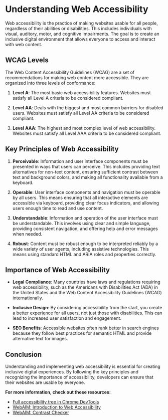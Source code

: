 # Understanding Web Accessibility

Web accessibility is the practice of making websites usable for all people, regardless of their abilities or disabilities. This includes individuals with visual, auditory, motor, and cognitive impairments. The goal is to create an inclusive digital environment that allows everyone to access and interact with web content.

## WCAG Levels

The Web Content Accessibility Guidelines (WCAG) are a set of recommendations for making web content more accessible. They are organized into three levels of conformance:

1. **Level A**: The most basic web accessibility features. Websites must satisfy all Level A criteria to be considered compliant.

2. **Level AA**: Deals with the biggest and most common barriers for disabled users. Websites must satisfy all Level AA criteria to be considered compliant.

3. **Level AAA**: The highest and most complex level of web accessibility. Websites must satisfy all Level AAA criteria to be considered compliant.

## Key Principles of Web Accessibility

1. **Perceivable**: Information and user interface components must be presented in ways that users can perceive. This includes providing text alternatives for non-text content, ensuring sufficient contrast between text and background colors, and making all functionality available from a keyboard.

2. **Operable**: User interface components and navigation must be operable by all users. This means ensuring that all interactive elements are accessible via keyboard, providing clear focus indicators, and allowing users enough time to read and use content.

3. **Understandable**: Information and operation of the user interface must be understandable. This involves using clear and simple language, providing consistent navigation, and offering help and error messages when needed.

4. **Robust**: Content must be robust enough to be interpreted reliably by a wide variety of user agents, including assistive technologies. This means using standard HTML and ARIA roles and properties correctly.

## Importance of Web Accessibility

- **Legal Compliance**: Many countries have laws and regulations requiring web accessibility, such as the Americans with Disabilities Act (ADA) in the United States and the Web Content Accessibility Guidelines (WCAG) internationally.

- **Inclusive Design**: By considering accessibility from the start, you create a better experience for all users, not just those with disabilities. This can lead to increased user satisfaction and engagement.

- **SEO Benefits**: Accessible websites often rank better in search engines because they follow best practices for semantic HTML and provide alternative text for images.

## Conclusion

Understanding and implementing web accessibility is essential for creating inclusive digital experiences. By following the key principles and recognizing the importance of accessibility, developers can ensure that their websites are usable by everyone.

**For more information, check out these resources:**

- [Full accessibility tree in Chrome DevTools](https://developer.chrome.com/blog/full-accessibility-tree/)
- [WebAIM: Introduction to Web Accessibility](https://webaim.org/intro/)
- [WebAIM: Contrast Checker](https://webaim.org/resources/contrastchecker/)
